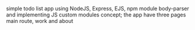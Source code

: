 simple todo list app using NodeJS, Express, EJS, npm module body-parser and implementing JS custom modules concept; the app have three pages main route, work and about
